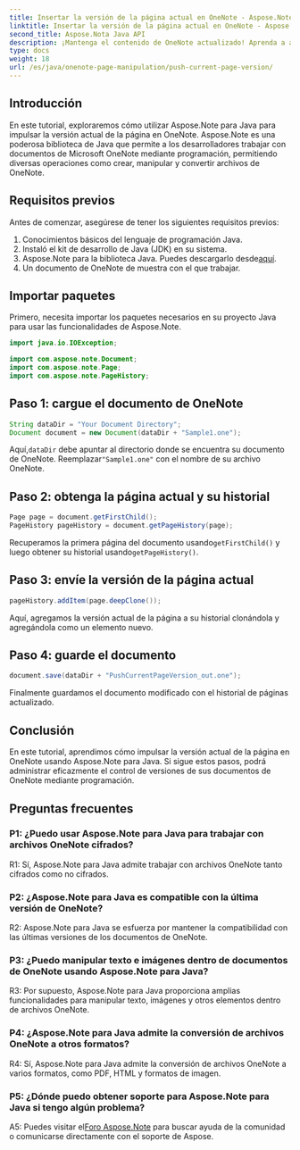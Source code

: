 ```yaml
---
title: Insertar la versión de la página actual en OneNote - Aspose.Note
linktitle: Insertar la versión de la página actual en OneNote - Aspose.Note
second_title: Aspose.Nota Java API
description: ¡Mantenga el contenido de OneNote actualizado! Aprenda a actualizar el historial de la página y administrar versiones, guía paso a paso y código incluido. #OneNote #Java #Aspose
type: docs
weight: 18
url: /es/java/onenote-page-manipulation/push-current-page-version/
---
```

## Introducción

En este tutorial, exploraremos cómo utilizar Aspose.Note para Java para impulsar la versión actual de la página en OneNote. Aspose.Note es una poderosa biblioteca de Java que permite a los desarrolladores trabajar con documentos de Microsoft OneNote mediante programación, permitiendo diversas operaciones como crear, manipular y convertir archivos de OneNote.

## Requisitos previos

Antes de comenzar, asegúrese de tener los siguientes requisitos previos:
1. Conocimientos básicos del lenguaje de programación Java.
2. Instaló el kit de desarrollo de Java (JDK) en su sistema.
3.  Aspose.Note para la biblioteca Java. Puedes descargarlo desde[aquí](https://releases.aspose.com/note/java/).
4. Un documento de OneNote de muestra con el que trabajar.

## Importar paquetes

Primero, necesita importar los paquetes necesarios en su proyecto Java para usar las funcionalidades de Aspose.Note.

```java
import java.io.IOException;

import com.aspose.note.Document;
import com.aspose.note.Page;
import com.aspose.note.PageHistory;
```

## Paso 1: cargue el documento de OneNote

```java
String dataDir = "Your Document Directory";
Document document = new Document(dataDir + "Sample1.one");
```

 Aquí,`dataDir` debe apuntar al directorio donde se encuentra su documento de OneNote. Reemplazar`"Sample1.one"` con el nombre de su archivo OneNote.

## Paso 2: obtenga la página actual y su historial

```java
Page page = document.getFirstChild();
PageHistory pageHistory = document.getPageHistory(page);
```

 Recuperamos la primera página del documento usando`getFirstChild()` y luego obtener su historial usando`getPageHistory()`.

## Paso 3: envíe la versión de la página actual

```java
pageHistory.addItem(page.deepClone());
```

Aquí, agregamos la versión actual de la página a su historial clonándola y agregándola como un elemento nuevo.

## Paso 4: guarde el documento

```java
document.save(dataDir + "PushCurrentPageVersion_out.one");
```

Finalmente guardamos el documento modificado con el historial de páginas actualizado.

## Conclusión

En este tutorial, aprendimos cómo impulsar la versión actual de la página en OneNote usando Aspose.Note para Java. Si sigue estos pasos, podrá administrar eficazmente el control de versiones de sus documentos de OneNote mediante programación.

## Preguntas frecuentes

### P1: ¿Puedo usar Aspose.Note para Java para trabajar con archivos OneNote cifrados?

R1: Sí, Aspose.Note para Java admite trabajar con archivos OneNote tanto cifrados como no cifrados.

### P2: ¿Aspose.Note para Java es compatible con la última versión de OneNote?

R2: Aspose.Note para Java se esfuerza por mantener la compatibilidad con las últimas versiones de los documentos de OneNote.

### P3: ¿Puedo manipular texto e imágenes dentro de documentos de OneNote usando Aspose.Note para Java?

R3: Por supuesto, Aspose.Note para Java proporciona amplias funcionalidades para manipular texto, imágenes y otros elementos dentro de archivos OneNote.

### P4: ¿Aspose.Note para Java admite la conversión de archivos OneNote a otros formatos?

R4: Sí, Aspose.Note para Java admite la conversión de archivos OneNote a varios formatos, como PDF, HTML y formatos de imagen.

### P5: ¿Dónde puedo obtener soporte para Aspose.Note para Java si tengo algún problema?

 A5: Puedes visitar el[Foro Aspose.Note](https://forum.aspose.com/c/note/28) para buscar ayuda de la comunidad o comunicarse directamente con el soporte de Aspose.